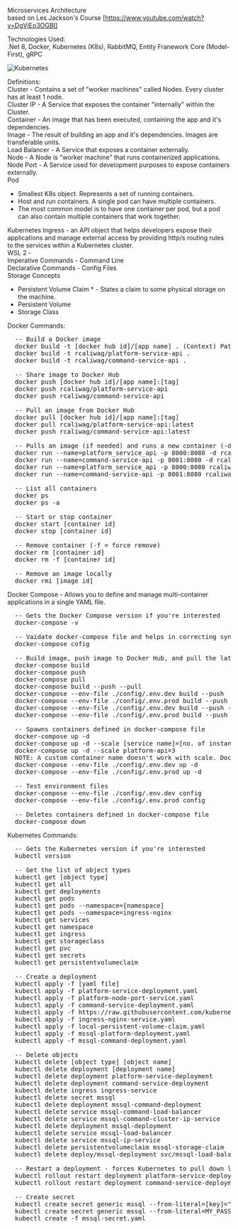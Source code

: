 Microservices Architecture<br/>
based on Les Jackson's Course [https://www.youtube.com/watch?v=DgVjEo3OGBI]

Technologies Used:<br/>
.Net 8, Docker, Kubernetes (K8s), RabbitMQ, Entity Franework Core (Model-First), gRPC

![Kubernetes](https://github.com/roydale/.net-microservices/assets/157586512/085fafd6-0c37-4236-83aa-0e80bbad5333)

Definitions:<br/>
Cluster - Contains a set of "worker machines" called Nodes. Every cluster has at least 1 node.<br/>
Cluster IP - A Service that exposes the container "internally" within the Cluster.<br/>
Container - An image that has been executed, containing the app and it's dependencies.<br/>
Image - The result of building an app and it's dependencies. Images are transferable units.<br/>
Load Balancer - A Service that exposes a container externally.<br/>
Node - A Node is "worker machine" that runs containerized applications.<br/>
Node Port - A Service used for development purposes to expose containers externally.<br/>
Pod
<ul>
  <li>Smallest K8s object. Represents a set of running containers.</li>
  <li>Host and run containers. A single pod can have multiple containers.</li>
  <li>The most common model is to have one container per pod, but a pod can also contain multiple containers that work together.</li>
</ul>
Kubernetes Ingress - an API object that helps developers expose their applications and manage external access by providing http/s routing rules to the services within a Kubernetes cluster.<br/>
WSL 2 - <br/>
Imperative Commands - Command Line<br/>
Declarative Commands - Config Files<br/>
Storage Concepts
<ul>
  <li>Persistent Volume Claim * - States a claim to some physical storage on the machine.</li>
  <li>Persistent Volume</li>
  <li>Storage Class</li>
</ul>

Docker Commands:<br/>
<pre>
  -- Build a Docker image
  docker build -t [docker hub id]/[app name] . (Context) Path of your project that you want build an image of
  docker build -t rcaliwag/platform-service-api .
  docker build -t rcaliwag/command-service-api .
  
  -- Share image to Docker Hub
  docker push [docker hub id]/[app name]:[tag]
  docker push rcaliwag/platform-service-api
  docker push rcaliwag/command-service-api
  
  -- Pull an image from Docker Hub
  docker pull [docker hub id]/[app name]:[tag]
  docker pull rcaliwag/platform-service-api:latest
  docker push rcaliwag/command-service-api:latest
  
  -- Pulls an image (if needed) and runs a new container (-d = Detach mode: Run container in background and print container id)
  docker run --name=platform_service_api -p 8000:8080 -d rcaliwag/platform-service-api
  docker run --name=command-service-api -p 8001:8080 -d rcaliwag/command-service-api
  docker run --name=platform_service_api -p 8000:8080 rcaliwag/platform-service-api
  docker run --name=command-service-api -p 8001:8080 rcaliwag/command-service-api
  
  -- List all containers
  docker ps
  docker ps -a
  
  -- Start or stop container
  docker start [container id]
  docker stop [container id]
  
  -- Remove container (-f = force remove)
  docker rm [container id]
  docker rm -f [container id]
  
  -- Remove an image locally
  docker rmi [image id]  
</pre>
  
Docker Compose - Allows you to define and manage multi-container applications in a single YAML file.
<pre>
  -- Gets the Docker Compose version if you're interested
  docker-compose -v
  
  -- Vaidate docker-compose file and helps in correcting syntax
  docker-compose cofig
  
  -- Build image, push image to Docker Hub, and pull the latest image from Docker Hub
  docker-compose build
  docker-compose push
  docker-compose pull
  docker-compose build --push --pull
  docker-compose --env-file ./config/.env.dev build --push
  docker-compose --env-file ./config/.env.prod build --push
  docker-compose --env-file ./config/.env.dev build --push --pull
  docker-compose --env-file ./config/.env.prod build --push --pull
  
  -- Spawns containers defined in docker-compose file
  docker-compose up -d
  docker-compose up -d --scale [service name]=[no. of instances]
  docker-compose up -d --scale platform-api=3
  NOTE: A custom container name doesn't work with scale. Docker requires each container to have a unique name.
  docker-compose --env-file ./config/.env.dev up -d
  docker-compose --env-file ./config/.env.prod up -d
  
  -- Test environment files
  docker-compose --env-file ./config/.env.dev config
  docker-compose --env-file ./config/.env.prod config
  
  -- Deletes containers defined in docker-compose file
  docker-compose down
</pre>

Kubernetes Commands:
<pre>
  -- Gets the Kubernetes version if you're interested
  kubectl version
  
  -- Get the list of object types
  kubectl get [object type]
  kubectl get all
  kubectl get deployments
  kubectl get pods
  kubectl get pods --namespace=[namespace]
  kubectl get pods --namespace=ingress-nginx
  kubectl get services
  kubectl get namespace
  kubectl get ingress
  kubectl get storageclass
  kubectl get pvc
  kubectl get secrets
  kubectl get persistentvolumeclaim
  
  -- Create a deployment
  kubectl apply -f [yaml file]
  kubectl apply -f platform-service-deployment.yaml
  kubectl apply -f platform-node-port-service.yaml
  kubectl apply -f command-service-deployment.yaml
  kubectl apply -f https://raw.githubusercontent.com/kubernetes/ingress-nginx/controller-v1.10.1/deploy/static/provider/cloud/deploy.yaml
  kubectl apply -f ingress-nginx-service.yaml
  kubectl apply -f local-persistent-volume-claim.yaml
  kubectl apply -f mssql-platform-deployment.yaml
  kubectl apply -f mssql-command-deployment.yaml
  
  -- Delete objects
  kubectl delete [object type] [object name]
  kubectl delete deployment [deployment name]
  kubectl delete deployment platform-service-deployment
  kubectl delete deployment command-service-deployment
  kubectl delete ingress ingress-service
  kubectl delete secret mssql
  kubectl delete deployment mssql-command-deployment
  kubectl delete service mssql-command-load-balancer
  kubectl delete service mssql-command-cluster-ip-service
  kubectl delete deployment mssql-deployment
  kubectl delete service mssql-load-balancer
  kubectl delete service mssql-ip-service
  kubectl delete persistentvolumeclaim mssql-storage-claim
  kubectl delete deploy/mssql-deployment svc/mssql-load-balancer svc/mssql-cluster-ip-service pvc/mssql-storage-claim
  
  -- Restart a deployment - forces Kubernetes to pull down latest image (refresh) from Docker hub
  kubectl rollout restart deployment platform-service-deployment
  kubectl rollout restart deployment command-service-deployment
  
  -- Create secret
  kubectl create secret generic mssql --from-literal=[key]="[secret string]"
  kubectl create secret generic mssql --from-literal=MY_PASSWORD="password"
  kubectl create -f mssql-secret.yaml
</pre>
